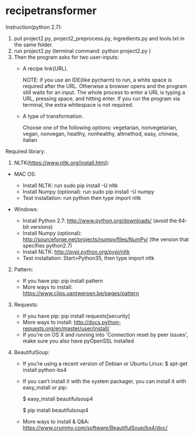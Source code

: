 # recipetransformer

Instruction(python 2.7):
1. put project2.py, project2_preprocess.py, ingredients.py and tools.txt in the same folder.
2. run project2.py  (terminal command: python project2.py )
3. Then the program asks for two user-inputs:
   - A recipe link(URL). 
  
     NOTE: if you use an IDE(like pycharm) to run, a white space is required after the URL. Otherwise a
     browser opens and the program still waits for an input. The whole process to enter a URL is typing a URL, pressing space,
     and hitting enter. If you run the program via terminal, the extra whitespace is not required.
   - A type of transformation.
  
     Choose one of the following options: vegetarian, nonvegetarian, vegan, nonvegan, healthy, nonhealthy, altmethod, easy,
     chinese, italian

Required library:
1. NLTK(https://www.nltk.org/install.html): 

  - MAC OS:
    - Install NLTK: run sudo pip install -U nltk
    - Install Numpy (optional): run sudo pip install -U numpy
    - Test installation: run python then type import nltk
  
  
  - Windows: 
    - Install Python 2.7: http://www.python.org/downloads/ (avoid the 64-bit versions)
    - Install Numpy (optional): http://sourceforge.net/projects/numpy/files/NumPy/ (the version that specifies python2.7)
    - Install NLTK: http://pypi.python.org/pypi/nltk
    - Test installation: Start>Python35, then type import nltk
  
  
  
2. Pattern:
   - If you have pip: pip install pattern
   - More ways to install: https://www.clips.uantwerpen.be/pages/pattern
   
   
   
3. Requests:
   - If you have pip: pip install requests[security]
   - More ways to install: http://docs.python-requests.org/en/master/user/install/
   - If you're on OS X and running into 'Connection reset by peer issues', make sure you also have pyOpenSSL installed
  
  
  
4. BeautifulSoup:
   - If you’re using a recent version of Debian or Ubuntu Linux: $ apt-get install python-bs4
   - If you can’t install it with the system packager, you can install it with easy_install or pip:
    
      $ easy_install beautifulsoup4

      $ pip install beautifulsoup4
   - More ways to install & Q&A: https://www.crummy.com/software/BeautifulSoup/bs4/doc/
   

